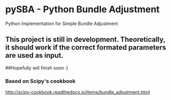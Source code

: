 # pySBA - Python Bundle Adjustment
Python Implementation for Simple Bundle Adjustment


## This project is still in development. Theoretically, it should work if the correct formated parameters are used as input.
##Hopefully will finish soon :)


### Based on Scipy's cookbook
http://scipy-cookbook.readthedocs.io/items/bundle_adjustment.html
